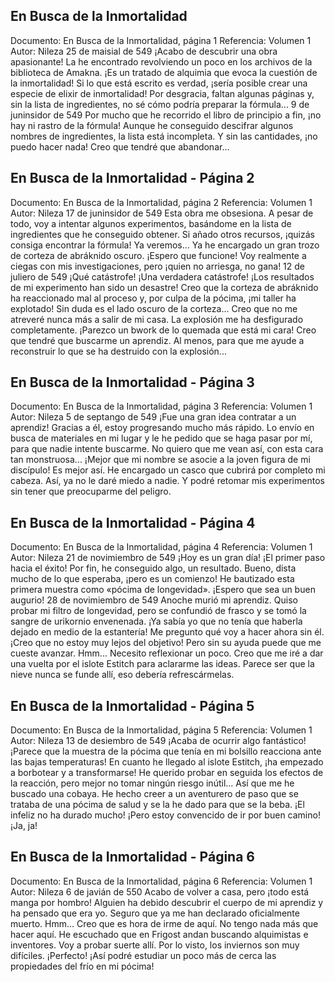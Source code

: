 ## En Busca de la Inmortalidad
Documento: En Busca de la Inmortalidad, página 1
Referencia: Volumen 1
Autor: Nileza
25 de maisial de 549
¡Acabo de descubrir una obra apasionante! La he encontrado revolviendo un poco en los archivos de la biblioteca de Amakna. ¡Es un tratado de alquimia que evoca la cuestión de la inmortalidad! Si lo que está escrito es verdad, ¡sería posible crear una especie de elixir de inmortalidad! Por desgracia, faltan algunas páginas y, sin la lista de ingredientes, no sé cómo podría preparar la fórmula...
9 de juninsidor de 549
Por mucho que he recorrido el libro de principio a fin, ¡no hay ni rastro de la fórmula! Aunque he conseguido descifrar algunos nombres de ingredientes, la lista está incompleta. Y sin las cantidades, ¡no puedo hacer nada! Creo que tendré que abandonar...

## En Busca de la Inmortalidad - Página 2
Documento: En Busca de la Inmortalidad, página 2
Referencia: Volumen 1
Autor: Nileza
17 de juninsidor de 549
Esta obra me obsesiona. A pesar de todo, voy a intentar algunos experimentos, basándome en la lista de ingredientes que he conseguido obtener. Si añado otros recursos, ¡quizás consiga encontrar la fórmula! Ya veremos... Ya he encargado un gran trozo de corteza de abráknido oscuro. ¡Espero que funcione! Voy realmente a ciegas con mis investigaciones, pero ¡quien no arriesga, no gana!
12 de juliero de 549
¡Qué catástrofe! ¡Una verdadera catástrofe! ¡Los resultados de mi experimento han sido un desastre! Creo que la corteza de abráknido ha reaccionado mal al proceso y, por culpa de la pócima, ¡mi taller ha explotado! Sin duda es el lado oscuro de la corteza... Creo que no me atreveré nunca más a salir de mi casa. La explosión me ha desfigurado completamente. ¡Parezco un bwork de lo quemada que está mi cara! Creo que tendré que buscarme un aprendiz. Al menos, para que me ayude a reconstruir lo que se ha destruido con la explosión...

## En Busca de la Inmortalidad - Página 3
Documento: En Busca de la Inmortalidad, página 3
Referencia: Volumen 1
Autor: Nileza
5 de septango de 549
¡Fue una gran idea contratar a un aprendiz! Gracias a él, estoy progresando mucho más rápido. Lo envío en busca de materiales en mi lugar y le he pedido que se haga pasar por mí, para que nadie intente buscarme. No quiero que me vean así, con esta cara tan monstruosa... ¡Mejor que mi nombre se asocie a la joven figura de mi discípulo! Es mejor así. He encargado un casco que cubrirá por completo mi cabeza. Así, ya no le daré miedo a nadie. Y podré retomar mis experimentos sin tener que preocuparme del peligro.

## En Busca de la Inmortalidad - Página 4
Documento: En Busca de la Inmortalidad, página 4
Referencia: Volumen 1
Autor: Nileza
21 de novimiembro de 549
¡Hoy es un gran día! ¡El primer paso hacia el éxito! Por fin, he conseguido algo, un resultado. Bueno, dista mucho de lo que esperaba, ¡pero es un comienzo! He bautizado esta primera muestra como «pócima de longevidad». ¡Espero que sea un buen augurio!
28 de novimiembro de 549
Anoche murió mi aprendiz. Quiso probar mi filtro de longevidad, pero se confundió de frasco y se tomó la sangre de urikornio envenenada. ¡Ya sabía yo que no tenía que haberla dejado en medio de la estantería! Me pregunto qué voy a hacer ahora sin él. ¡Creo que no estoy muy lejos del objetivo! Pero sin su ayuda puede que me cueste avanzar. Hmm... Necesito reflexionar un poco. Creo que me iré a dar una vuelta por el islote Estitch para aclararme las ideas. Parece ser que la nieve nunca se funde allí, eso debería refrescármelas.

## En Busca de la Inmortalidad - Página 5
Documento: En Busca de la Inmortalidad, página 5
Referencia: Volumen 1
Autor: Nileza
13 de desiembro de 549
¡Acaba de ocurrir algo fantástico! ¡Parece que la muestra de la pócima que tenía en mi bolsillo reacciona ante las bajas temperaturas! En cuanto he llegado al islote Estitch, ¡ha empezado a borbotear y a transformarse! He querido probar en seguida los efectos de la reacción, pero mejor no tomar ningún riesgo inútil... Así que me he buscado una cobaya. He hecho creer a un aventurero de paso que se trataba de una pócima de salud y se la he dado para que se la beba. ¡El infeliz no ha durado mucho! ¡Pero estoy convencido de ir por buen camino! ¡Ja, ja!

## En Busca de la Inmortalidad - Página 6
Documento: En Busca de la Inmortalidad, página 6
Referencia: Volumen 1
Autor: Nileza
6 de javián de 550
Acabo de volver a casa, pero ¡todo está manga por hombro! Alguien ha debido descubrir el cuerpo de mi aprendiz y ha pensado que era yo. Seguro que ya me han declarado oficialmente muerto. Hmm... Creo que es hora de irme de aquí. No tengo nada más que hacer aquí. He escuchado que en Frigost andan buscando alquimistas e inventores. Voy a probar suerte allí. Por lo visto, los inviernos son muy difíciles. ¡Perfecto! ¡Así podré estudiar un poco más de cerca las propiedades del frío en mi pócima!
